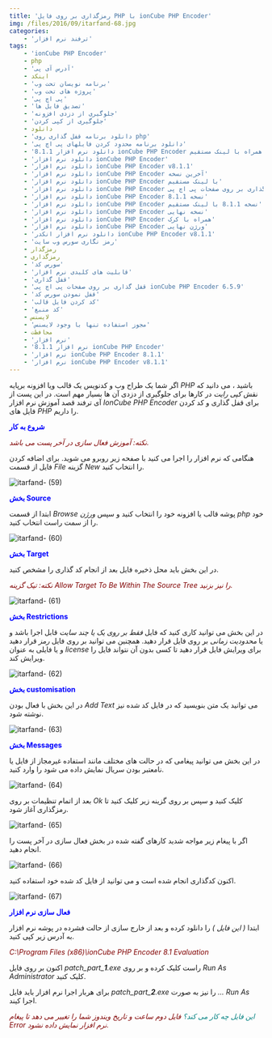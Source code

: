 ```yaml
---
title: 'رمزگذاری بر روی فایل PHP با ionCube PHP Encoder'
img: /files/2016/09/itarfand-68.jpg
categories:
    - 'ترفند نرم افزار'
tags:
    - 'ionCube PHP Encoder'
    - php
    - 'آدرس آی پی'
    - اینکد
    - 'برنامه نویسان تحت وب'
    - 'پروژه های تحت وب'
    - 'پی اچ پی'
    - 'تصدیق فایل ها'
    - 'جلوگیری از دزدی افزونه'
    - 'جلوگیری از کپی کردن'
    - دانلود
    - 'دانلود برنامه قفل گذاری روی php'
    - 'دانلود برنامه محدود کردن فایلهای پی اچ پی'
    - 'دانلود نرم افزار 8.1.1 ionCube PHP Encoder همراه با لینک مستقیم'
    - 'دانلود نرم افزار ionCube PHP Encoder'
    - 'دانلود نرم افزار ionCube PHP Encoder v8.1.1'
    - 'دانلود نرم افزار ionCube PHP Encoder آخرین نسخه'
    - 'دانلود نرم افزار ionCube PHP Encoder با لینک مستقیم'
    - 'دانلود نرم افزار ionCube PHP Encoder قفل گذاری بر روی صفحات پی اچ پی'
    - 'دانلود نرم افزار ionCube PHP Encoder نسخه 8.1.1'
    - 'دانلود نرم افزار ionCube PHP Encoder نسخه 8.1.1 با لینک مستقیم'
    - 'دانلود نرم افزار ionCube PHP Encoder نسخه نهایی'
    - 'دانلود نرم افزار ionCube PHP Encoder همراه با کرک'
    - 'دانلود نرم افزار ionCube PHP Encoder ورژن نهایی'
    - 'دانلود نرم افزار انکدر ionCube PHP Encoder v8.1.1'
    - 'رمز نگاری سورس وب سایت'
    - رمزگذار
    - رمزگذاری
    - 'سورس کد'
    - 'قابلیت های کلیدی نرم افزار'
    - 'قفل گذاری'
    - 'قفل گذاری بر روی صفحات پی اچ پی ionCube PHP Encoder 6.5.9'
    - 'قفل نمودن سورس کد'
    - 'کد کردن فایل قالب'
    - 'کد منبع'
    - لایسنس
    - 'مجوز استفاده تنها با وجود لایسنس'
    - محافظت
    - 'نرم افزار'
    - 'نرم افزار 8.1.1 ionCube PHP Encoder'
    - 'نرم افزار ionCube PHP Encoder 8.1.1'
    - 'نرم افزار ionCube PHP Encoder v8.1.1'
---
```


اگر شما یک طراح وب و کدنویس یک قالب ویا افزونه برپایه *PHP* باشید ، می دانید که نقش *کپی رایت* در کارها برای جلوگیری از دزدی آن ها بسیار مهم است. در این پست از آی ترفند قصد آموزش نرم افزار *IonCube PHP Encoder* برای قفل گذاری و کد کردن فایل های *PHP* را داریم.

<span style="color: #0000ff;">**شروع به کار**</span>

<span style="color: #800000;">*نکته: آموزش فعال سازی در آخر پست می باشد.*</span>

هنگامی که نرم افزار را اجرا می کنید با صفحه زیر روبرو می شوید. برای اضافه کردن فایل از قسمت *File* گزینه *New* را انتخاب کنید.

![itarfand- (59)](/files/2016/09/itarfand-59.jpg)  

<span style="color: #0000ff;">**بخش Source**</span>

ابتدا از قسمت *Browse* پوشه قالب یا افزونه خود را انتخاب کنید و سپس *ورژن php* خود را از سمت راست انتخاب کنید.

![itarfand- (60)](/files/2016/09/itarfand-60.jpg)  

<span style="color: #0000ff;">**بخش Target**</span>

در این بخش باید محل ذخیره فایل بعد از انجام کد گذاری را مشخص کنید.

<span style="color: #800000;">*نکته: تیک گزینه Allow Target To Be Within The Source Tree را نیز بزنید.*</span>

![itarfand- (61)](/files/2016/09/itarfand-61.jpg)  

<span style="color: #0000ff;">**بخش Restrictions**</span>

در این بخش می توانید کاری کنید که فایل *فقط بر روی یک یا چند سایت* قابل اجرا باشد و یا *محدودیت زمانی* بر روی فایل قرار دهید. همچنین می توانید بر روی فایل *رمز* قرار دهید و یا فایلی به عنوان *license* برای ویرایش فایل قرار دهید تا کسی بدون آن نتواند فایل را ویرایش کند.

![itarfand- (62)](/files/2016/09/itarfand-62.jpg)  

<span style="color: #0000ff;">**بخش customisation**</span>

در این بخش با فعال بودن *Add Text* می توانید یک متن بنویسید که در فایل کد شده نیز نوشته شود.

![itarfand- (63)](/files/2016/09/itarfand-63.jpg)  

<span style="color: #0000ff;">**بخش Messages**</span>

در این بخش می توانید پیغامی که در حالت های مختلف مانند استفاده غیرمجاز از فایل یا نامعتبر بودن سریال نمایش داده می شود را وارد کنید.

![itarfand- (64)](/files/2016/09/itarfand-64.jpg)  

بعد از اتمام تنظیمات بر روی *Ok* کلیک کنید و سپس بر روی گزینه زیر کلیک کنید تا رمزگذاری آغاز شود.

![itarfand- (65)](/files/2016/09/itarfand-65.jpg)  

اگر با پیغام زیر مواجه شدید کارهای گفته شده در بخش فعال سازی در آخر پست را انجام دهید.

![itarfand- (66)](/files/2016/09/itarfand-66.jpg)  

اکنون کدگذاری انجام شده است و می توانید از فایل کد شده خود استفاده کنید.

![itarfand- (67)](/files/2016/09/itarfand-67.jpg)  

<span style="color: #0000ff;">**فعال سازی نرم افزار**</span>

ابتدا *( این فایل )* را دانلود کرده و بعد از خارج سازی از حالت فشرده در پوشه نرم افزار به آدرس زیر کپی کنید.

<span style="color: #800000;">*C:\\Program Files (x86)\\ionCube PHP Encoder 8.1 Evaluation*</span>

اکنون بر روی فایل *patch\_part\_**1**.exe* راست کلیک کرده و بر روی *Run As Administrator* کلیک کنید.

برای هربار اجرا نرم افزار باید فایل *patch\_part\_**2**.exe* را نیز به صورت *… Run As* اجرا کیند.

<span style="color: #800000;">*<span style="color: #008080;">این فایل چه کار می کند؟</span> فایل دوم ساعت و تاریخ ویندوز شما را تغییر می دهد تا پیغام Error نرم افزار نمایش داده نشود.*</span>